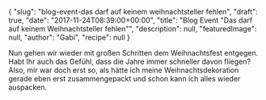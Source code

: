 {
    "slug": "blog-event-das darf auf keinem weihnachtsteller fehlen",
    "draft": true,
    "date": "2017-11-24T08:39:00+00:00",
    "title": "Blog Event \"Das darf auf keinem Weihnachtsteller fehlen\"",
    "description": null,
    "featuredImage": null,
    "author": "Gabi",
    "recipe": null
}

Nun gehen wir wieder mit großen Schritten dem Weihnachtsfest entgegen. Habt Ihr auch das Gefühl, dass die Jahre immer schneller davon fliegen? Also, mir war doch erst so, als hätte ich meine Weihnachtsdekoration gerade eben erst zusammengepackt und schon kann ich alles wieder auspacken.